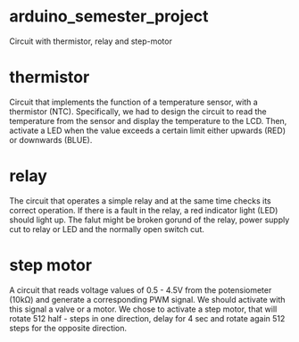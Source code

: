# arduino_semester_project
Circuit with thermistor, relay and step-motor

# thermistor
Circuit that implements the function of a temperature sensor, with a thermistor (NTC). Specifically, we had to design the circuit to read the temperature from the sensor and display the temperature to the LCD. Then, activate a LED when the value exceeds a certain limit either upwards (RED) or downwards (BLUE). 

# relay
The circuit that operates a simple relay and at the same time checks its correct operation. If there is a fault in the relay, a red indicator light (LED) should light up. The falut might be broken gorund of the relay, power supply cut to relay or LED and the normally open switch cut.

# step motor
A circuit that reads voltage values of 0.5 - 4.5V from the potensiometer (10kΩ) and generate a corresponding PWM signal. We should activate with this signal a valve or a motor. We chose to activate a step motor, that will rotate 512 half - steps in one direction, delay for 4 sec and rotate again 512 steps for the opposite direction. 
